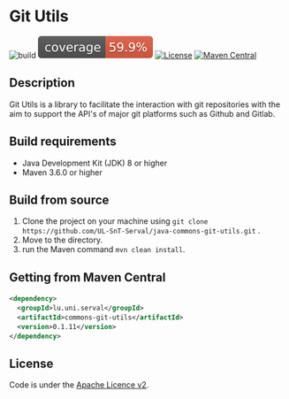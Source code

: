 # Git Utils

![build](https://github.com/UL-SnT-Serval/java-commons-git-utils/workflows/build/badge.svg)
![codecov](.github/badges/jacoco.svg)
[![License](https://img.shields.io/badge/License-Apache%202.0-blue.svg)](https://opensource.org/licenses/Apache-2.0)
[![Maven Central](https://maven-badges.herokuapp.com/maven-central/lu.uni.serval/commons-git-utils/badge.svg)](https://search.maven.org/search?q=g:lu.uni.serval%20commons-git-utils)

## Description

Git Utils is a library to facilitate the interaction with git repositories with the aim to support the API's of major git platforms such as Github and Gitlab.

## Build requirements

* Java Development Kit (JDK) 8 or higher
* Maven 3.6.0 or higher

## Build from source

1. Clone the project on your machine using ```git clone https://github.com/UL-SnT-Serval/java-commons-git-utils.git``` .
2. Move to the directory.
3. run the Maven command ```mvn clean install```.

## Getting from Maven Central

```xml
<dependency>
  <groupId>lu.uni.serval</groupId>
  <artifactId>commons-git-utils</artifactId>
  <version>0.1.11</version>
</dependency>
```

License
-------
Code is under the [Apache Licence v2](https://www.apache.org/licenses/LICENSE-2.0.txt).
